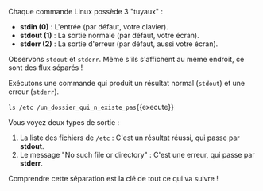Chaque commande Linux possède 3 "tuyaux" :
-   **stdin (0)** : L'entrée (par défaut, votre clavier).
-   **stdout (1)** : La sortie normale (par défaut, votre écran).
-   **stderr (2)** : La sortie d'erreur (par défaut, aussi votre écran).

Observons `stdout` et `stderr`. Même s'ils s'affichent au même endroit, ce sont des flux séparés !

Exécutons une commande qui produit un résultat normal (`stdout`) et une erreur (`stderr`).

`ls /etc /un_dossier_qui_n_existe_pas`{{execute}}

Vous voyez deux types de sortie :
1.  La liste des fichiers de `/etc` : C'est un résultat réussi, qui passe par **stdout**.
2.  Le message "No such file or directory" : C'est une erreur, qui passe par **stderr**.

Comprendre cette séparation est la clé de tout ce qui va suivre !